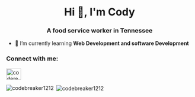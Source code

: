 <h1 align="center">Hi 👋, I'm Cody</h1>
<h3 align="center">A food service worker in Tennessee</h3>

- 🌱 I’m currently learning **Web Development and software Development**

<h3 align="left">Connect with me:</h3>
<p align="left">
<a href="https://linkedin.com/in/codered062403" target="blank"><img align="center" src="https://raw.githubusercontent.com/rahuldkjain/github-profile-readme-generator/master/src/images/icons/Social/linked-in-alt.svg" alt="codered062403" height="30" width="40" /></a>
</p>

<p><img align="left" src="https://github-readme-stats.vercel.app/api/top-langs?username=codebreaker1212&show_icons=true&locale=en&layout=compact" alt="codebreaker1212" /></p>

<p>&nbsp;<img align="center" src="https://github-readme-stats.vercel.app/api?username=codebreaker1212&show_icons=true&locale=en" alt="codebreaker1212" /></p>
